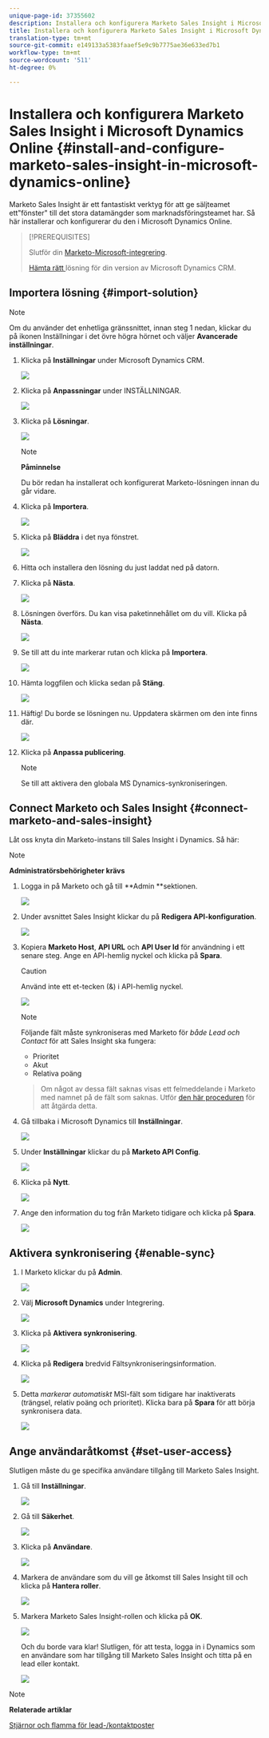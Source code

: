 ```yaml
---
unique-page-id: 37355602
description: Installera och konfigurera Marketo Sales Insight i Microsoft Dynamics Online - Marketo Docs - produktdokumentation
title: Installera och konfigurera Marketo Sales Insight i Microsoft Dynamics Online
translation-type: tm+mt
source-git-commit: e149133a5383faaef5e9c9b7775ae36e633ed7b1
workflow-type: tm+mt
source-wordcount: '511'
ht-degree: 0%

---
```



# Installera och konfigurera Marketo Sales Insight i Microsoft Dynamics Online {#install-and-configure-marketo-sales-insight-in-microsoft-dynamics-online}

Marketo Sales Insight är ett fantastiskt verktyg för att ge säljteamet ett&quot;fönster&quot; till det stora datamängder som marknadsföringsteamet har. Så här installerar och konfigurerar du den i Microsoft Dynamics Online.

>[!PREREQUISITES]
>
>Slutför din [Marketo-Microsoft-integrering](http://docs.marketo.com/x/E4A2).
>
>[Hämta rätt ](http://docs.marketo.com/x/LoJo) lösning för din version av Microsoft Dynamics CRM.

## Importera lösning {#import-solution}

>[!NOTE]
>
>Om du använder det enhetliga gränssnittet, innan steg 1 nedan, klickar du på ikonen Inställningar i det övre högra hörnet och väljer **Avancerade inställningar**.

1. Klicka på **Inställningar** under Microsoft Dynamics CRM.

   ![](assets/image2014-12-12-9-3a4-3a56-1.png)

1. Klicka på **Anpassningar** under INSTÄLLNINGAR.

   ![](assets/image2015-4-29-14-3a22-3a1-1.png)

1. Klicka på **Lösningar**.

   ![](assets/image2014-12-12-9-3a5-3a17-1.png)

   >[!NOTE]
   >
   >**Påminnelse**
   >
   >
   >Du bör redan ha installerat och konfigurerat Marketo-lösningen innan du går vidare.

1. Klicka på **Importera**.

   ![](assets/image2014-12-12-9-3a5-3a27-1.png)

1. Klicka på **Bläddra** i det nya fönstret.

   ![](assets/image2014-12-12-9-3a5-3a36-1.png)

1. Hitta och installera den lösning du just laddat ned på datorn.
1. Klicka på **Nästa**.

   ![](assets/seven.png)

1. Lösningen överförs. Du kan visa paketinnehållet om du vill. Klicka på **Nästa**.

   ![](assets/image2014-12-12-9-3a6-3a10-1.png)

1. Se till att du inte markerar rutan och klicka på **Importera**.

   ![](assets/image2014-12-12-9-3a6-3a19-1.png)

1. Hämta loggfilen och klicka sedan på **Stäng**.

   ![](assets/image2014-12-12-9-3a6-3a29-1.png)

1. Häftig! Du borde se lösningen nu. Uppdatera skärmen om den inte finns där.

   ![](assets/eleven.png)

1. Klicka på **Anpassa publicering**.

   >[!NOTE]
   >
   >Se till att aktivera den globala MS Dynamics-synkroniseringen.

## Connect Marketo och Sales Insight {#connect-marketo-and-sales-insight}

Låt oss knyta din Marketo-instans till Sales Insight i Dynamics. Så här:

>[!NOTE]
>
>**Administratörsbehörigheter krävs**

1. Logga in på Marketo och gå till **Admin **sektionen.

   ![](assets/image2014-12-12-9-3a6-3a50-1.png)

1. Under avsnittet Sales Insight klickar du på **Redigera API-konfiguration**.

   ![](assets/image2014-12-12-9-3a7-3a0-1.png)

1. Kopiera **Marketo Host**, **API URL** och **API User Id** för användning i ett senare steg. Ange en API-hemlig nyckel och klicka på **Spara**.

   >[!CAUTION]
   >
   >Använd inte ett et-tecken (&amp;) i API-hemlig nyckel.

   ![](assets/image2014-12-12-9-3a7-3a9-1.png)

   >[!NOTE]
   >
   >Följande fält måste synkroniseras med Marketo för *både Lead och Contact* för att Sales Insight ska fungera:
   >
   >    
   >    
   >    * Prioritet
   >    * Akut
   >    * Relativa poäng

   >    
   >    
   >Om något av dessa fält saknas visas ett felmeddelande i Marketo med namnet på de fält som saknas. Utför [den här proceduren](../../../../product-docs/marketo-sales-insight/msi-for-microsoft-dynamics/setting-up-and-using/required-fields-for-syncing-marketo-with-dynamics.md) för att åtgärda detta.

1. Gå tillbaka i Microsoft Dynamics till **Inställningar**.

   ![](assets/image2014-12-12-9-3a7-3a25-1.png)

1. Under **Inställningar** klickar du på **Marketo API Config**.

   ![](assets/image2014-12-12-9-3a7-3a34-1.png)

1. Klicka på **Nytt**.

   ![](assets/image2014-12-12-9-3a8-3a8-1.png)

1. Ange den information du tog från Marketo tidigare och klicka på **Spara**.

   ![](assets/image2014-12-12-9-3a8-3a17-1.png)

## Aktivera synkronisering {#enable-sync}

1. I Marketo klickar du på **Admin**.

   ![](assets/enable-one.png)

1. Välj **Microsoft Dynamics** under Integrering.

   ![](assets/enable-two.png)

1. Klicka på **Aktivera synkronisering**.

   ![](assets/enable-three.png)

1. Klicka på **Redigera** bredvid Fältsynkroniseringsinformation.

   ![](assets/enable-four.png)

1. Detta *markerar automatiskt* MSI-fält som tidigare har inaktiverats (trängsel, relativ poäng och prioritet). Klicka bara på **Spara** för att börja synkronisera data.

   ![](assets/enable-five.png)

## Ange användaråtkomst {#set-user-access}

Slutligen måste du ge specifika användare tillgång till Marketo Sales Insight.

1. Gå till **Inställningar**.

   ![](assets/image2014-12-12-9-3a8-3a34-1.png)

1. Gå till **Säkerhet**.

   ![](assets/image2015-4-29-14-3a56-3a33-1.png)

1. Klicka på **Användare**.

   ![](assets/image2015-4-29-14-3a57-3a46-1.png)

1. Markera de användare som du vill ge åtkomst till Sales Insight till och klicka på **Hantera roller**.

   ![](assets/image2015-4-29-14-3a59-3a31-1.png)

1. Markera Marketo Sales Insight-rollen och klicka på **OK**.

   ![](assets/image2014-12-12-9-3a9-3a22-1.png)

   Och du borde vara klar! Slutligen, för att testa, logga in i Dynamics som en användare som har tillgång till Marketo Sales Insight och titta på en lead eller kontakt.

   ![](assets/image2015-4-29-15-3a2-3a27-1.png)

>[!NOTE]
>
>**Relaterade artiklar**
>
>[Stjärnor och flamma för lead-/kontaktposter](http://docs.marketo.com/x/BICMAg)

